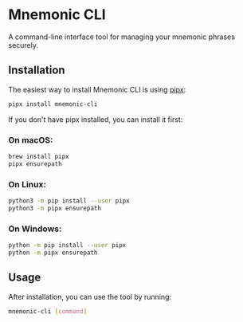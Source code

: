 # Mnemonic CLI

A command-line interface tool for managing your mnemonic phrases securely.

## Installation

The easiest way to install Mnemonic CLI is using [pipx](https://pypa.github.io/pipx/):

```bash
pipx install mnemonic-cli
```

If you don't have pipx installed, you can install it first:

### On macOS:

```bash
brew install pipx
pipx ensurepath
```

### On Linux:

```bash
python3 -m pip install --user pipx
python3 -m pipx ensurepath
```

### On Windows:

```bash
python -m pip install --user pipx
python -m pipx ensurepath
```

## Usage

After installation, you can use the tool by running:

```bash
mnemonic-cli [command]
```
